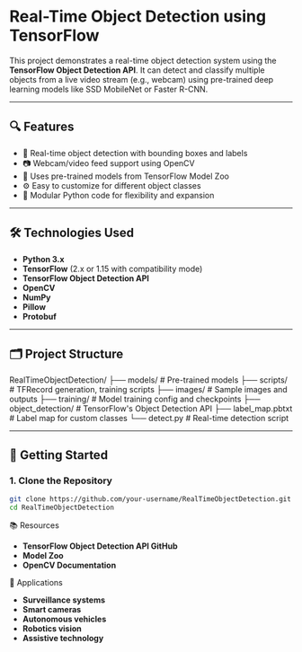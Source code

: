 # Real-Time Object Detection using TensorFlow

This project demonstrates a real-time object detection system using the **TensorFlow Object Detection API**. It can detect and classify multiple objects from a live video stream (e.g., webcam) using pre-trained deep learning models like SSD MobileNet or Faster R-CNN.

---

## 🔍 Features

- 🎯 Real-time object detection with bounding boxes and labels  
- 📷 Webcam/video feed support using OpenCV  
- 🧠 Uses pre-trained models from TensorFlow Model Zoo  
- ⚙️ Easy to customize for different object classes  
- 🧩 Modular Python code for flexibility and expansion

---

## 🛠️ Technologies Used

- **Python 3.x**
- **TensorFlow** (2.x or 1.15 with compatibility mode)
- **TensorFlow Object Detection API**
- **OpenCV**
- **NumPy**
- **Pillow**
- **Protobuf**

---

## 🗂️ Project Structure
RealTimeObjectDetection/
├── models/ # Pre-trained models
├── scripts/ # TFRecord generation, training scripts
├── images/ # Sample images and outputs
├── training/ # Model training config and checkpoints
├── object_detection/ # TensorFlow's Object Detection API
├── label_map.pbtxt # Label map for custom classes
└── detect.py # Real-time detection script


---

## 🚀 Getting Started

### 1. Clone the Repository

```bash
git clone https://github.com/your-username/RealTimeObjectDetection.git
cd RealTimeObjectDetection
```
📚 Resources
- **TensorFlow Object Detection API GitHub**
- **Model Zoo**
- **OpenCV Documentation**

📌 Applications
- **Surveillance systems**
- **Smart cameras**
- **Autonomous vehicles**
- **Robotics vision**
- **Assistive technology**



